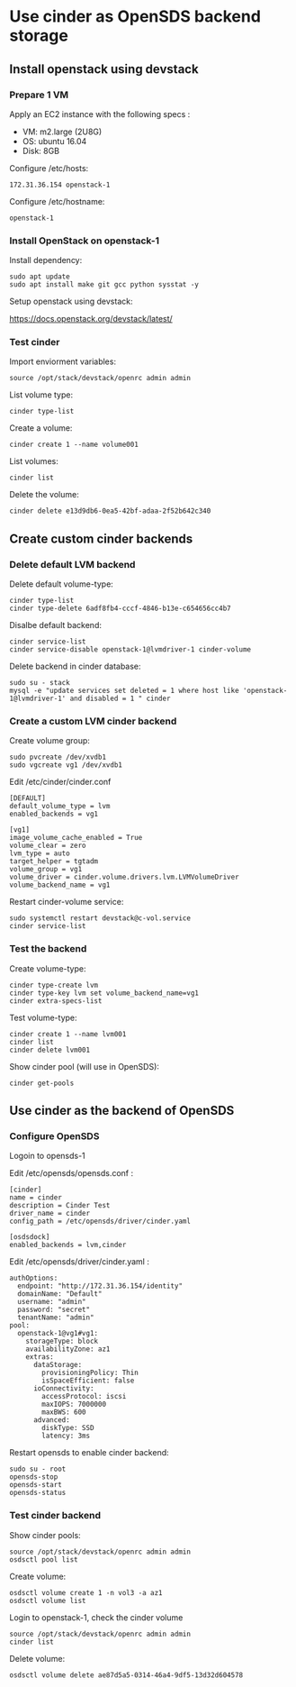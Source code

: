 # Use cinder as OpenSDS backend storage

## Install openstack using devstack

### Prepare 1 VM

Apply an EC2 instance with the following specs :
- VM: m2.large (2U8G)
- OS: ubuntu 16.04
- Disk: 8GB

Configure /etc/hosts:

```shell
172.31.36.154 openstack-1
```

Configure /etc/hostname:

```shell
openstack-1
```

### Install OpenStack on openstack-1

Install dependency:

```shell
sudo apt update
sudo apt install make git gcc python sysstat -y
```

Setup openstack using devstack: 

https://docs.openstack.org/devstack/latest/


### Test cinder

Import enviorment variables:

```shell
source /opt/stack/devstack/openrc admin admin
```

List volume type:

```shell
cinder type-list
```

Create a volume:

```shell
cinder create 1 --name volume001
```

List volumes:

```shell
cinder list
```

Delete the volume:

```shell
cinder delete e13d9db6-0ea5-42bf-adaa-2f52b642c340
```

## Create custom cinder backends

### Delete default LVM backend

Delete default volume-type:

```shell
cinder type-list
cinder type-delete 6adf8fb4-cccf-4846-b13e-c654656cc4b7
```

Disalbe default backend:

```shell
cinder service-list
cinder service-disable openstack-1@lvmdriver-1 cinder-volume
```


Delete backend in cinder database:

```shell
sudo su - stack
mysql -e "update services set deleted = 1 where host like 'openstack-1@lvmdriver-1' and disabled = 1 " cinder
```

### Create a custom LVM cinder backend

Create volume group:

```shell
sudo pvcreate /dev/xvdb1
sudo vgcreate vg1 /dev/xvdb1
```

Edit /etc/cinder/cinder.conf

```shell
[DEFAULT]
default_volume_type = lvm
enabled_backends = vg1

[vg1]
image_volume_cache_enabled = True
volume_clear = zero
lvm_type = auto
target_helper = tgtadm
volume_group = vg1
volume_driver = cinder.volume.drivers.lvm.LVMVolumeDriver
volume_backend_name = vg1
```


Restart cinder-volume service:

```shell
sudo systemctl restart devstack@c-vol.service
cinder service-list
```

### Test the backend

Create volume-type:

```shell
cinder type-create lvm
cinder type-key lvm set volume_backend_name=vg1
cinder extra-specs-list
```

Test volume-type:

```shell
cinder create 1 --name lvm001
cinder list
cinder delete lvm001
```

Show cinder pool (will use in OpenSDS):

```shell
cinder get-pools
```
 

## Use cinder as the backend of OpenSDS

### Configure OpenSDS

Logoin to opensds-1

Edit /etc/opensds/opensds.conf :

```shell
[cinder]
name = cinder
description = Cinder Test
driver_name = cinder
config_path = /etc/opensds/driver/cinder.yaml

[osdsdock]
enabled_backends = lvm,cinder
```

Edit /etc/opensds/driver/cinder.yaml :

```shell
authOptions:
  endpoint: "http://172.31.36.154/identity"
  domainName: "Default"
  username: "admin"
  password: "secret"
  tenantName: "admin"
pool:
  openstack-1@vg1#vg1:
    storageType: block
    availabilityZone: az1
    extras:
      dataStorage:
        provisioningPolicy: Thin
        isSpaceEfficient: false
      ioConnectivity:
        accessProtocol: iscsi
        maxIOPS: 7000000
        maxBWS: 600
      advanced:
        diskType: SSD
        latency: 3ms
```

Restart opensds to enable cinder backend:

```shell
sudo su - root
opensds-stop
opensds-start
opensds-status
```

### Test cinder backend

Show cinder pools:

```shell
source /opt/stack/devstack/openrc admin admin
osdsctl pool list
```

Create volume:

```shell
osdsctl volume create 1 -n vol3 -a az1
osdsctl volume list
```

Login to openstack-1, check the cinder volume
```shell
source /opt/stack/devstack/openrc admin admin
cinder list
```

Delete volume:

```shell
osdsctl volume delete ae87d5a5-0314-46a4-9df5-13d32d604578
```